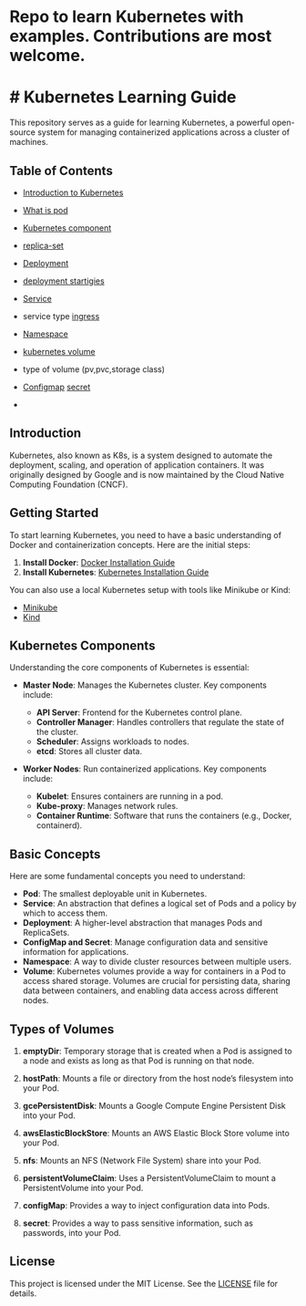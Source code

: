  # Repo to learn Kubernetes with examples. Contributions are most welcome.
 # # Kubernetes Learning Guide

This repository serves as a guide for learning Kubernetes, a powerful open-source system for managing containerized applications across a cluster of machines.

## Table of Contents

- [Introduction to Kubernetes](https://github.com/bhittaywad/kubernetes-basic/tree/main/01-kubernetes-intro%20%26%20architecture)
- [What is pod](https://github.com/bhittaywad/kubernetes-basic/tree/main/02-Pod)
- [Kubernetes component](https://github.com/bhittaywad/kubernetes-basic/tree/main/01-kubernetes-intro%20%26%20architectur)
- [replica-set](https://github.com/bhittaywad/kubernetes-basic/tree/main/03-Replicaset)
- [Deployment](https://github.com/bhittaywad/kubernetes-basic/tree/main/04-Deployment)
- [deployment startigies](https://github.com/bhittaywad/kubernetes-basic/blob/main/04-Deployment/README.md)
- [Service](https://github.com/bhittaywad/kubernetes-basic/tree/main/05-Services)
- service type
[ingress](https://github.com/bhittaywad/kubernetes-basic/tree/main/06-Ingress)

- [Namespace](https://github.com/bhittaywad/kubernetes-basic/tree/main/07-Namespace)
- [kubernetes volume](https://github.com/bhittaywad/kubernetes-basic/tree/main/08-Volume)
- type of volume (pv,pvc,storage class)
- [Configmap](https://github.com/bhittaywad/kubernetes-basic/tree/main/09-Configmap%20%26%20secrete)
[secret](https://github.com/bhittaywad/kubernetes-basic/tree/main/09-Configmap%20%26%20secrete)
- 


## Introduction

Kubernetes, also known as K8s, is a system designed to automate the deployment, scaling, and operation of application containers. It was originally designed by Google and is now maintained by the Cloud Native Computing Foundation (CNCF).

## Getting Started

To start learning Kubernetes, you need to have a basic understanding of Docker and containerization concepts. Here are the initial steps:

1. **Install Docker**: [Docker Installation Guide](https://docs.docker.com/get-docker/)
2. **Install Kubernetes**: [Kubernetes Installation Guide](https://kubernetes.io/docs/setup/)

You can also use a local Kubernetes setup with tools like Minikube or Kind:
- [Minikube](https://minikube.sigs.k8s.io/docs/start/)
- [Kind](https://kind.sigs.k8s.io/docs/user/quick-start/)

## Kubernetes Components

Understanding the core components of Kubernetes is essential:

- **Master Node**: Manages the Kubernetes cluster. Key components include:
  - **API Server**: Frontend for the Kubernetes control plane.
  - **Controller Manager**: Handles controllers that regulate the state of the cluster.
  - **Scheduler**: Assigns workloads to nodes.
  - **etcd**: Stores all cluster data.
  
- **Worker Nodes**: Run containerized applications. Key components include:
  - **Kubelet**: Ensures containers are running in a pod.
  - **Kube-proxy**: Manages network rules.
  - **Container Runtime**: Software that runs the containers (e.g., Docker, containerd).

## Basic Concepts

Here are some fundamental concepts you need to understand:

- **Pod**: The smallest deployable unit in Kubernetes.
- **Service**: An abstraction that defines a logical set of Pods and a policy by which to access them.
- **Deployment**: A higher-level abstraction that manages Pods and ReplicaSets.
- **ConfigMap and Secret**: Manage configuration data and sensitive information for applications.
- **Namespace**: A way to divide cluster resources between multiple users.
- **Volume**:
Kubernetes volumes provide a way for containers in a Pod to access shared storage. Volumes are crucial for persisting data, sharing data between containers, and enabling data access across different nodes.

## Types of Volumes

1. **emptyDir**: Temporary storage that is created when a Pod is assigned to a node and exists as long as that Pod is running on that node.

2. **hostPath**: Mounts a file or directory from the host node’s filesystem into your Pod.

3. **gcePersistentDisk**: Mounts a Google Compute Engine Persistent Disk into your Pod.

4. **awsElasticBlockStore**: Mounts an AWS Elastic Block Store volume into your Pod.

5. **nfs**: Mounts an NFS (Network File System) share into your Pod.

6. **persistentVolumeClaim**: Uses a PersistentVolumeClaim to mount a PersistentVolume into your Pod.

7. **configMap**: Provides a way to inject configuration data into Pods.

8. **secret**: Provides a way to pass sensitive information, such as passwords, into your Pod.


## License

This project is licensed under the MIT License. See the [LICENSE](LICENSE) file for details.
